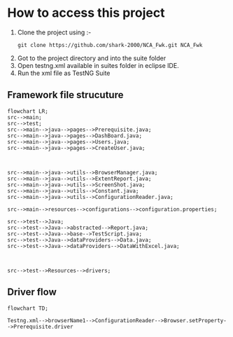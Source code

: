 # How to access this project
1. Clone the project using :-
   ```batch
   git clone https://github.com/shark-2000/NCA_Fwk.git NCA_Fwk 
   ```
2. Got to the project directory and into the suite folder
3. Open testng.xml available in suites folder in eclipse IDE.
4. Run the xml file as TestNG Suite 

## Framework file strucuture
```mermaid
flowchart LR;
src-->main;
src-->test;
src-->main-->java-->pages-->Prerequisite.java;
src-->main-->java-->pages-->DashBoard.java;
src-->main-->java-->pages-->Users.java;
src-->main-->java-->pages-->CreateUser.java;



src-->main-->java-->utils-->BrowserManager.java;
src-->main-->java-->utils-->ExtentReport.java;
src-->main-->java-->utils-->ScreenShot.java;
src-->main-->java-->utils-->Constant.java;
src-->main-->java-->utils-->ConfigurationReader.java;

src-->main-->resources-->configurations-->configuration.properties;

src-->test-->Java;
src-->test-->Java-->abstracted-->Report.java;
src-->test-->Java-->base-->TestScript.java;
src-->test-->Java-->dataProviders-->Data.java;
src-->test-->Java-->dataProviders-->DataWithExcel.java;



src-->test-->Resources-->drivers;
```

## Driver flow
```mermaid 
flowchart TD;

Testng.xml-->browserName1-->ConfigurationReader-->Browser.setProperty-->Prerequisite.driver
